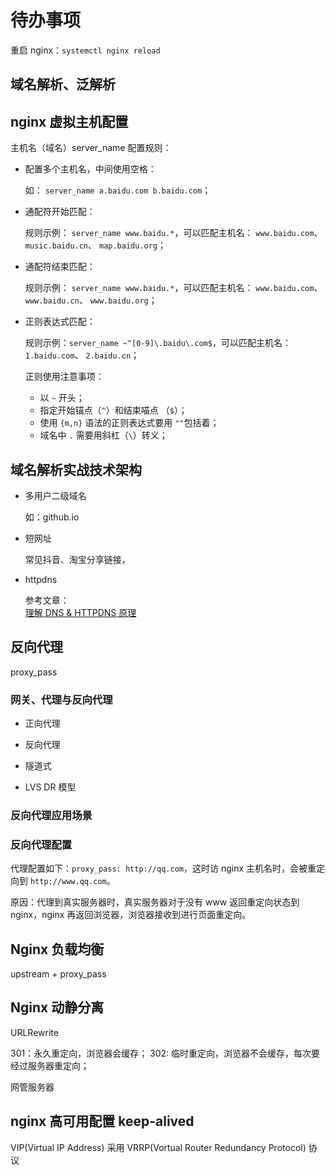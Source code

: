 # 待办事项

重启 nginx：`systemctl nginx reload`

## 域名解析、泛解析

## nginx 虚拟主机配置

主机名（域名）server_name 配置规则：

- 配置多个主机名，中间使用空格：

  如： `server_name a.baidu.com b.baidu.com`；

- 通配符开始匹配：

  规则示例： `server_name www.baidu.*`，可以匹配主机名： `www.baidu.com`、 `music.baidu.cn`、 `map.baidu.org`；

- 通配符结束匹配：

  规则示例： `server_name www.baidu.*`，可以匹配主机名： `www.baidu.com`、 `www.baidu.cn`、 `www.baidu.org`；

- 正则表达式匹配：

  规则示例：`server_name ~^[0-9]\.baidu\.com$`，可以匹配主机名：`1.baidu.com`、 `2.baidu.cn`；

  正则使用注意事项：

  - 以 `~` 开头；
  - 指定开始锚点（`^`）和结束喵点 （`$`）；
  - 使用 `{m,n}` 语法的正则表达式要用 `""`包括着；
  - 域名中 `.` 需要用斜杠（`\`）转义；

## 域名解析实战技术架构

- 多用户二级域名

  如：github.io

- 短网址

  常见抖音、淘宝分享链接，

- httpdns

  参考文章：<br/>
  [理解 DNS & HTTPDNS 原理](/network/dns)

## 反向代理

proxy_pass

### 网关、代理与反向代理

- 正向代理
- 反向代理

- 隧道式
- LVS DR 模型

### 反向代理应用场景

### 反向代理配置

代理配置如下：`proxy_pass: http://qq.com`，这时访 nginx 主机名时，会被重定向到 `http://www.qq.com`。

原因：代理到真实服务器时，真实服务器对于没有 www 返回重定向状态到 nginx，nginx 再返回浏览器，浏览器接收到进行页面重定向。

## Nginx 负载均衡

upstream + proxy_pass

## Nginx 动静分离

URLRewrite

301：永久重定向，浏览器会缓存；
302: 临时重定向，浏览器不会缓存，每次要经过服务器重定向；

网管服务器

## nginx 高可用配置 keep-alived

VIP(Virtual IP Address)
采用 VRRP(Vortual Router Redundancy Protocol) 协议
